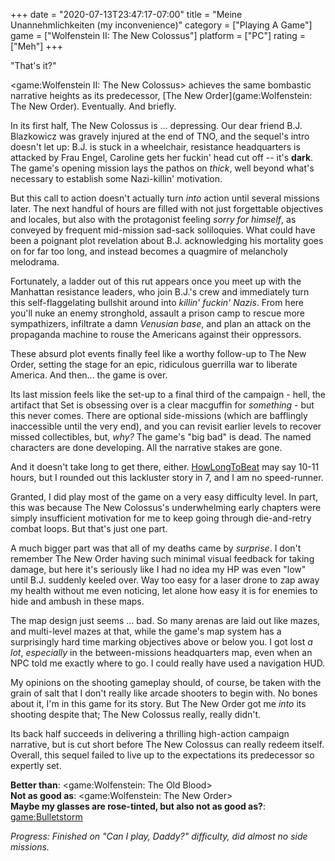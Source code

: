 +++
date = "2020-07-13T23:47:17-07:00"
title = "Meine Unannehmlichkeiten (my inconvenience)"
category = ["Playing A Game"]
game = ["Wolfenstein II: The New Colossus"]
platform = ["PC"]
rating = ["Meh"]
+++

"That's it?"

<game:Wolfenstein II: The New Colossus> achieves the same bombastic narrative heights as its predecessor, [The New Order](game:Wolfenstein: The New Order).  Eventually.  And briefly.

In its first half, The New Colossus is ... depressing.  Our dear friend B.J. Blazkowicz was gravely injured at the end of TNO, and the sequel's intro doesn't let up: B.J. is stuck in a wheelchair, resistance headquarters is attacked by Frau Engel, Caroline gets her fuckin' head cut off -- it's <b>dark</b>.  The game's opening mission lays the pathos on <i>thick</i>, well beyond what's necessary to establish some Nazi-killin' motivation.

But this call to action doesn't actually turn <i>into</i> action until several missions later.  The next handful of hours are filled with not just forgettable objectives and locales, but also with the protagonist feeling <i>sorry for himself</i>, as conveyed by frequent mid-mission sad-sack soliloquies.  What could have been a poignant plot revelation about B.J. acknowledging his mortality goes on for far too long, and instead becomes a quagmire of melancholy melodrama.

Fortunately, a ladder out of this rut appears once you meet up with the Manhattan resistance leaders, who join B.J.'s crew and immediately turn this self-flaggelating bullshit around into <i>killin' fuckin' Nazis</i>.  From here you'll nuke an enemy stronghold, assault a prison camp to rescue more sympathizers, infiltrate a damn <i>Venusian base</i>, and plan an attack on the propaganda machine to rouse the Americans against their oppressors.

These absurd plot events finally feel like a worthy follow-up to The New Order, setting the stage for an epic, ridiculous guerrilla war to liberate America.  And then... the game is over.

Its last mission feels like the set-up to a final third of the campaign - hell, the artifact that Set is obsessing over is a clear macguffin for <i>something</i> - but this never comes.  There are optional side-missions (which are bafflingly inaccessible until the very end), and you can revisit earlier levels to recover missed collectibles, but, <i>why?</i>  The game's "big bad" is dead.  The named characters are done developing.  All the narrative stakes are gone.

And it doesn't take long to get there, either.  <a href="https://howlongtobeat.com/game?id=46420">HowLongToBeat</a> may say 10-11 hours, but I rounded out this lackluster story in 7, and I am no speed-runner.

Granted, I did play most of the game on a very easy difficulty level.  In part, this was because The New Colossus's underwhelming early chapters were simply insufficient motivation for me to keep going through die-and-retry combat loops.  But that's just one part.

A much bigger part was that all of my deaths came by <i>surprise</i>.  I don't remember The New Order having such minimal visual feedback for taking damage, but here it's seriously like I had no idea my HP was even "low" until B.J. suddenly keeled over.  Way too easy for a laser drone to zap away my health without me even noticing, let alone how easy it is for enemies to hide and ambush in these maps.

The map design just seems ... bad.  So many arenas are laid out like mazes, and multi-level mazes at that, while the game's map system has a surprisingly hard time marking objectives above or below you.  I got lost <i>a lot</i>, <i>especially</i> in the between-missions headquarters map, even when an NPC told me exactly where to go.  I could really have used a navigation HUD.

My opinions on the shooting gameplay should, of course, be taken with the grain of salt that I don't really like arcade shooters to begin with.  No bones about it, I'm in this game for its story.  But The New Order got me <i>into</i> its shooting despite that; The New Colossus really, really didn't.

Its back half succeeds in delivering a thrilling high-action campaign narrative, but is cut short before The New Colossus can really redeem itself.  Overall, this sequel failed to live up to the expectations its predecessor so expertly set.

<b>Better than</b>: <game:Wolfenstein: The Old Blood>  
<b>Not as good as</b>: <game:Wolfenstein: The New Order>  
<b>Maybe my glasses are rose-tinted, but also not as good as?</b>: <game:Bulletstorm>

<i>Progress: Finished on "Can I play, Daddy?" difficulty, did almost no side missions.</i>
